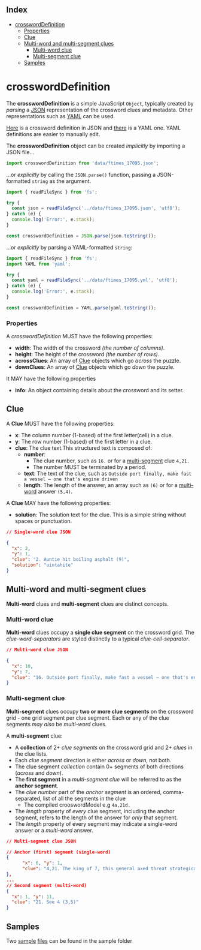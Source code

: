 ## Index <!-- omit from toc -->

- [crosswordDefinition](#crossworddefinition)
    - [Properties](#properties)
  - [Clue](#clue)
  - [Multi-word and multi-segment clues](#multi-word-and-multi-segment-clues)
    - [Multi-word clue](#multi-word-clue)
    - [Multi-segment clue](#multi-segment-clue)
  - [Samples](#samples)

# crosswordDefinition

The **crosswordDefinition** is a simple JavaScript `Object`, typically created by _parsing_ a [JSON][6] representation of the crossword clues and metadata. Other representations such as [YAML][7] can be used.

[Here][8] is a crossword definition in JSON and [there][9] is a YAML one. YAML definitions are easier to manually edit.

The **crosswordDefinition** object can be created _implicitly_ by importing a JSON file...

```js
import crosswordDefinition from 'data/ftimes_17095.json';
```

...or _explicitly_ by calling the `JSON.parse()` function, passing a JSON-formatted `string` as the argument.

```js
import { readFileSync } from 'fs';

try {
  const json = readFileSync('../data/ftimes_17095.json', 'utf8');
} catch (e) {
  console.log('Error:', e.stack);
}

const crosswordDefinition = JSON.parse(json.toString());
```

...or _explicitly_ by parsing a YAML-formatted `string`:

```js
import { readFileSync } from 'fs';
import YAML from 'yaml';

try {
  const yaml = readFileSync('../data/ftimes_17095.yml', 'utf8');
} catch (e) {
  console.log('Error:', e.stack);
}

const crosswordDefinition = YAML.parse(yaml.toString());
```

### Properties

A _crosswordDefinition_ MUST have the following properties:

- **width**: The width of the crossword _(the number of columns)_.
- **height**: The height of the crossword _(the number of rows)_.
- **acrossClues**: An array of [Clue][1] objects which go _across_ the puzzle.
- **downClues**: An array of [Clue][1] objects which go _down_ the puzzle.

It MAY have the following properties

- **info**: An object containing details about the crossword and its setter.

## Clue

A **Clue** MUST have the following properties:

- **x**: The column number (1-based) of the first letter(cell) in a clue.
- **y**: The row number (1-based) of the first letter in a clue.
- **clue**: The clue text.This structured text is composed of:
  - **number**:
    - The clue number, such as `16.` or for a [multi-segment][3] clue `4,21.`
    - The number MUST be terminated by a period.
  - **text**: The text of the clue, such as `Outside port finally, make fast a vessel – one that's engine driven`
  - **length**: The length of the answer, an array such as `(6)` or for a [multi-word][4] answer `(5,4)`.

A **Clue** MAY have the following properties:

- **solution**: The solution text for the clue. This is a simple string without spaces or punctuation.

```json
// Single-word clue JSON

{
  "x": 2,
  "y": 1,
  "clue": "2. Auntie hit boiling asphalt (9)",
  "solution": "uintahite"
}
```

## Multi-word and multi-segment clues

**Multi-word** clues and **multi-segment** clues are distinct concepts.

### Multi-word clue

**Multi-word** clues occupy a **single clue segment** on the crossword grid. The _clue-word-separators_ are styled distinctly to a typical _clue-cell-separator_.

```json
// Multi-word clue JSON

{
  "x": 10,
  "y": 7,
  "clue": "16. Outside port finally, make fast a vessel – one that's engine driven (5,4)"
}
```

### Multi-segment clue

**Multi-segment** clues occupy **two or more clue segments** on the crossword grid - one grid segment per clue segment. Each or any of the clue segments _may also_ be _multi-word_ clues.

A **multi-segment** clue:

- A **collection** of 2+ _clue segments_ on the crossword grid and 2+ _clues_ in the clue lists.
- Each _clue segment_ direction is either _across_ or _down_, not both.
- The clue segment _collection_ contain 0+ segments of both directions (_across_ and _down_).
- The **first segment** in a _multi-segment clue_ will be referred to as the **anchor segment**.
- The _clue number_  part of the _anchor segment_ is an ordered, comma-separated, list of all the segments in the clue
  - The compiled crooswordModel e.g `4a,21d.`
- The _length_ property of _every_ clue segment, including the anchor segment, refers to the length of the answer for _only_ that segment.
- The _length_ property of every segment may indicate a single-word answer or a _multi-word_ answer.

```json
// Multi-segment clue JSON

// Anchor (first) segment (single-word)
{
      "x": 6, "y": 1,
      "clue": "4,21. The king of 7, this general axed threat strategically (9)"
},
...
// Second segment (multi-word)
{
  "x": 1, "y": 11,
  "clue": "21. See 4 (3,5)"
}
```

## Samples

Two [sample][2] [files][5] can be found in the sample folder

[1]: #clue
[2]: ../sample/crosswords/alberich_4.json
[3]: #multi-segment-clue
[4]: #multi-word-and-multi-segment
[5]: ../sample/crosswords/guardian_quiptic_89.json
[6]: https://www.w3schools.com/whatis/whatis_json.asp
[7]: https://www.redhat.com/en/topics/automation/what-is-yaml
[8]: ../data/ftimes_17095.json
[9]: ../data/ftimes_17095.yml
